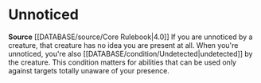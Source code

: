 ﻿---
id: '41'
name: Unnoticed
source: null

---
# Unnoticed

**Source** [[DATABASE/source/Core Rulebook|4.0]]
If you are unnoticed by a creature, that creature has no idea you are present at all. When you're unnoticed, you're also [[DATABASE/condition/Undetected|undetected]] by the creature. This condition matters for abilities that can be used only against targets totally unaware of your presence.